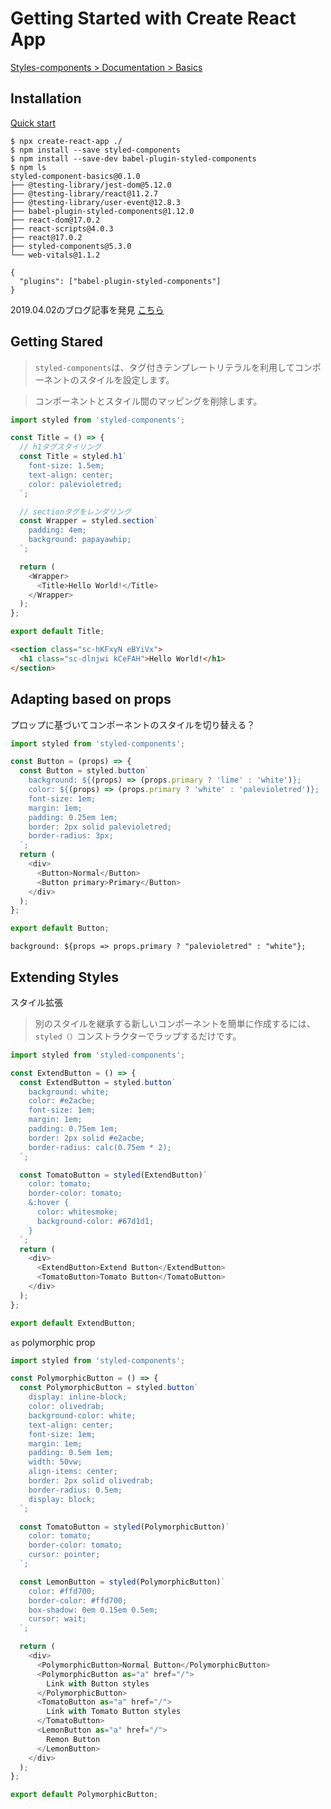# Getting Started with Create React App

[Styles-components > Documentation > Basics](https://styled-components.com/docs/basics)

## Installation

[Quick start](https://www.npmjs.com/package/babel-plugin-styled-components#quick-start)

```shell
$ npx create-react-app ./
$ npm install --save styled-components
$ npm install --save-dev babel-plugin-styled-components
$ npm ls
styled-component-basics@0.1.0
├── @testing-library/jest-dom@5.12.0
├── @testing-library/react@11.2.7
├── @testing-library/user-event@12.8.3
├── babel-plugin-styled-components@1.12.0
├── react-dom@17.0.2
├── react-scripts@4.0.3
├── react@17.0.2
├── styled-components@5.3.0
└── web-vitals@1.1.2
```

```.babelrc
{
  "plugins": ["babel-plugin-styled-components"]
}
```

2019.04.02のブログ記事を発見
[こちら](https://blog.yuhiisk.com/archive/2018/12/09/add-display-name-styled-components.html)

## Getting Stared

> `styled-components`は、タグ付きテンプレートリテラルを利用してコンポーネントのスタイルを設定します。

> コンポーネントとスタイル間のマッピングを削除します。

```js
import styled from 'styled-components';

const Title = () => {
  // h1タグスタイリング
  const Title = styled.h1`
    font-size: 1.5em;
    text-align: center;
    color: palevioletred;
  `;

  // sectionタグをレンダリング
  const Wrapper = styled.section`
    padding: 4em;
    background: papayawhip;
  `;

  return (
    <Wrapper>
      <Title>Hello World!</Title>
    </Wrapper>
  );
};

export default Title;
```

```html
<section class="sc-hKFxyN eBYiVx">
  <h1 class="sc-dlnjwi kCeFAH">Hello World!</h1>
</section>
```

## Adapting based on props

プロップに基づいてコンポーネントのスタイルを切り替える？

```js
import styled from 'styled-components';

const Button = (props) => {
  const Button = styled.button`
    background: ${(props) => (props.primary ? 'lime' : 'white')};
    color: ${(props) => (props.primary ? 'white' : 'palevioletred')};
    font-size: 1em;
    margin: 1em;
    padding: 0.25em 1em;
    border: 2px solid palevioletred;
    border-radius: 3px;
  `;
  return (
    <div>
      <Button>Normal</Button>
      <Button primary>Primary</Button>
    </div>
  );
};

export default Button;
```

`background: ${props => props.primary ? "palevioletred" : "white"};`

## Extending Styles

スタイル拡張

> 別のスタイルを継承する新しいコンポーネントを簡単に作成するには、`styled（）`コンストラクターでラップするだけです。

```js
import styled from 'styled-components';

const ExtendButton = () => {
  const ExtendButton = styled.button`
    background: white;
    color: #e2acbe;
    font-size: 1em;
    margin: 1em;
    padding: 0.75em 1em;
    border: 2px solid #e2acbe;
    border-radius: calc(0.75em * 2);
  `;

  const TomatoButton = styled(ExtendButton)`
    color: tomato;
    border-color: tomato;
    &:hover {
      color: whitesmoke;
      background-color: #67d1d1;
    }
  `;
  return (
    <div>
      <ExtendButton>Extend Button</ExtendButton>
      <TomatoButton>Tomato Button</TomatoButton>
    </div>
  );
};

export default ExtendButton;
```

`as` polymorphic prop

```js
import styled from 'styled-components';

const PolymorphicButton = () => {
  const PolymorphicButton = styled.button`
    display: inline-block;
    color: olivedrab;
    background-color: white;
    text-align: center;
    font-size: 1em;
    margin: 1em;
    padding: 0.5em 1em;
    width: 50vw;
    align-items: center;
    border: 2px solid olivedrab;
    border-radius: 0.5em;
    display: block;
  `;

  const TomatoButton = styled(PolymorphicButton)`
    color: tomato;
    border-color: tomato;
    cursor: pointer;
  `;

  const LemonButton = styled(PolymorphicButton)`
    color: #ffd700;
    border-color: #ffd700;
    box-shadow: 0em 0.15em 0.5em;
    cursor: wait;
  `;

  return (
    <div>
      <PolymorphicButton>Normal Button</PolymorphicButton>
      <PolymorphicButton as="a" href="/">
        Link with Button styles
      </PolymorphicButton>
      <TomatoButton as="a" href="/">
        Link with Tomato Button styles
      </TomatoButton>
      <LemonButton as="a" href="/">
        Remon Button
      </LemonButton>
    </div>
  );
};

export default PolymorphicButton;
```


